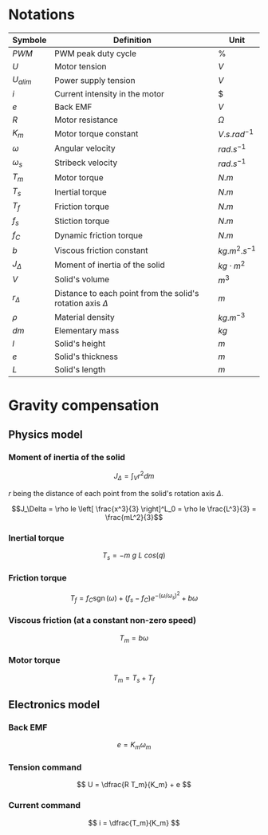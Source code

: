 # Notations


|Symbole        |Definition     |Unit         
|---------------|---------------|------------
$PWM$ | PWM peak duty cycle | $\%$ 
$U$ | Motor tension | $V$ 
$U_{alim}$ | Power supply tension | $V$ 
$i$ | Current intensity in the motor | $
$e$ | Back EMF | $V$ 
$R$ | Motor resistance | $\Omega$ 
$K_m$ | Motor torque constant | $V.s.rad^{-1}$ 
$\omega$ | Angular velocity | $rad.s^{-1}$ 
$\omega_s$ | Stribeck velocity | $rad.s^{-1}$ 
$T_m$ | Motor torque | $N.m$ 
$T_s$ | Inertial torque | $N.m$ 
$T_f$ | Friction torque | $N.m$ 
$f_s$ | Stiction torque | $N.m$
$f_C$ | Dynamic friction torque | $N.m$
$b$ | Viscous friction constant | $kg.m^2.s^{-1}$
$J_\Delta$ | Moment of inertia of the solid | $kg \cdot m^2$ 
$V$ | Solid's volume | $m^3$ 
$r_\Delta$ | Distance to each point from the solid's rotation axis $\Delta$ | $m$ 
$\rho$ | Material density | $kg.m^{-3}$ 
$dm$ | Elementary mass | $kg$ 
$l$ | Solid's height | $m$ 
$e$ | Solid's thickness | $m$ 
$L$ | Solid's length | $m$ 


# Gravity compensation

## Physics model

### Moment of inertia of the solid

$$J_\Delta = \int_V r^2 dm$$

$r$ being the distance of each point from the solid's rotation axis $\Delta$.

$$J_\Delta = \rho le \left[ \frac{x^3}{3} \right]^L_0 = \rho le \frac{L^3}{3} = \frac{mL^2}{3}$$

### Inertial torque

$$T_s = -m\ g\ L\ cos(q)$$


### Friction torque

$$T_{f}=f_{C}\operatorname{sgn}({\omega})+(f_{s}-f_{C})e^{-\left({\omega}/{\omega_s}\right)^{2}}+b{\omega} 
$$

### Viscous friction (at a constant non-zero speed)

$$T_m = b \omega$$

### Motor torque

$$T_m = T_s + T_f$$


## Electronics model
### Back EMF
$$e = K_m \omega_m $$

### Tension command

$$ U = \dfrac{R T_m}{K_m} + e $$

### Current command

$$ i = \dfrac{T_m}{K_m} $$